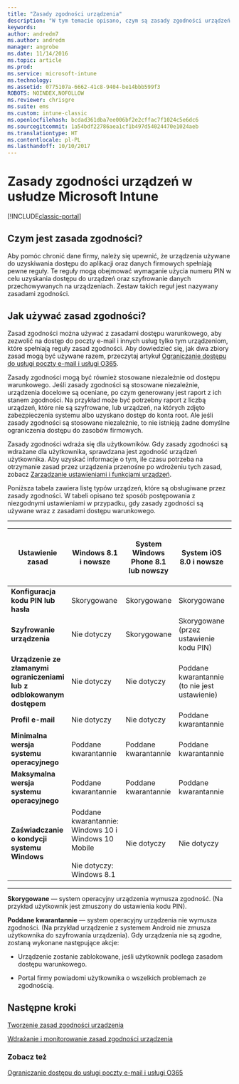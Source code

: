 ```yaml
---
title: "Zasady zgodności urządzenia"
description: "W tym temacie opisano, czym są zasady zgodności urządzeń i jak działają."
keywords: 
author: andredm7
ms.author: andredm
manager: angrobe
ms.date: 11/14/2016
ms.topic: article
ms.prod: 
ms.service: microsoft-intune
ms.technology: 
ms.assetid: 0775107a-6662-41c8-9404-be14bbb599f3
ROBOTS: NOINDEX,NOFOLLOW
ms.reviewer: chrisgre
ms.suite: ems
ms.custom: intune-classic
ms.openlocfilehash: bcdad361dba7ee006bf2e2cffac7f1024c5e6dc6
ms.sourcegitcommit: 1a54bdf22786aea1cf1b497d54024470e1024aeb
ms.translationtype: HT
ms.contentlocale: pl-PL
ms.lasthandoff: 10/10/2017
---
```

# <a name="device-compliance-policies-in-microsoft-intune"></a>Zasady zgodności urządzeń w usłudze Microsoft Intune

[!INCLUDE[classic-portal](../includes/classic-portal.md)]

## <a name="what-is-a-compliance-policy"></a>Czym jest zasada zgodności?
Aby pomóc chronić dane firmy, należy się upewnić, że urządzenia używane do uzyskiwania dostępu do aplikacji oraz danych firmowych spełniają pewne reguły. Te reguły mogą obejmować wymaganie użycia numeru PIN w celu uzyskania dostępu do urządzeń oraz szyfrowanie danych przechowywanych na urządzeniach. Zestaw takich reguł jest nazywany zasadami zgodności.

## <a name="how-should-i-use-compliance-policies"></a>Jak używać zasad zgodności?
Zasad zgodności można używać z zasadami dostępu warunkowego, aby zezwolić na dostęp do poczty e-mail i innych usług tylko tym urządzeniom, które spełniają reguły zasad zgodności. Aby dowiedzieć się, jak dwa zbiory zasad mogą być używane razem, przeczytaj artykuł [Ograniczanie dostępu do usługi poczty e-mail i usługi O365](restrict-access-to-email-and-o365-services-with-microsoft-intune.md).

Zasady zgodności mogą być również stosowane niezależnie od dostępu warunkowego. Jeśli zasady zgodności są stosowane niezależnie, urządzenia docelowe są oceniane, po czym generowany jest raport z ich stanem zgodności. Na przykład może być potrzebny raport z liczbą urządzeń, które nie są szyfrowane, lub urządzeń, na których zdjęto zabezpieczenia systemu albo uzyskano dostęp do konta root. Ale jeśli zasady zgodności są stosowane niezależnie, to nie istnieją żadne domyślne ograniczenia dostępu do zasobów firmowych.

Zasady zgodności wdraża się dla użytkowników. Gdy zasady zgodności są wdrażane dla użytkownika, sprawdzana jest zgodność urządzeń użytkownika.
Aby uzyskać informacje o tym, ile czasu potrzeba na otrzymanie zasad przez urządzenia przenośne po wdrożeniu tych zasad, zobacz [Zarządzanie ustawieniami i funkcjami urządzeń](/intune-classic/deploy-use/manage-settings-and-features-on-your-devices-with-microsoft-intune-policies#frequently-asked-questions-about-intune-policies).

Poniższa tabela zawiera listę typów urządzeń, które są obsługiwane przez zasady zgodności. W tabeli opisano też sposób postępowania z niezgodnymi ustawieniami w przypadku, gdy zasady zgodności są używane wraz z zasadami dostępu warunkowego.

-----------------------------

|Ustawienie zasad| Windows 8.1 i nowsze| System Windows Phone 8.1 lub nowszy| System iOS 8.0 i nowsze|Android 4.0 i nowsze<br/>Samsung Knox Standard 4.0 i nowsze|
|-----|----|----|----|----|
|**Konfiguracja kodu PIN lub hasła** |Skorygowane|Skorygowane|Skorygowane|Poddane kwarantannie|
|**Szyfrowanie urządzenia**|Nie dotyczy|Skorygowane|Skorygowane (przez ustawienie kodu PIN)|Poddane kwarantannie|
|**Urządzenie ze złamanymi ograniczeniami lub z odblokowanym dostępem**|Nie dotyczy|Nie dotyczy|Poddane kwarantannie (to nie jest ustawienie)|Poddane kwarantannie (to nie jest ustawienie)|
|**Profil e-mail**|Nie dotyczy|Nie dotyczy|Poddane kwarantannie|Nie dotyczy|
|**Minimalna wersja systemu operacyjnego**|Poddane kwarantannie|Poddane kwarantannie|Poddane kwarantannie|Poddane kwarantannie|
|**Maksymalna wersja systemu operacyjnego**|Poddane kwarantannie|Poddane kwarantannie|Poddane kwarantannie|Poddane kwarantannie|
|**Zaświadczanie o kondycji systemu Windows**|Poddane kwarantannie: Windows 10 i Windows 10 Mobile<br /><br />Nie dotyczy: Windows 8.1|Nie dotyczy|Nie dotyczy|Nie dotyczy|

------------------------------

**Skorygowane** — system operacyjny urządzenia wymusza zgodność. (Na przykład użytkownik jest zmuszony do ustawienia kodu PIN).

**Poddane kwarantannie** — system operacyjny urządzenia nie wymusza zgodności. (Na przykład urządzenie z systemem Android nie zmusza użytkownika do szyfrowania urządzenia). Gdy urządzenia nie są zgodne, zostaną wykonane następujące akcje:

-   Urządzenie zostanie zablokowane, jeśli użytkownik podlega zasadom dostępu warunkowego.

-   Portal firmy powiadomi użytkownika o wszelkich problemach ze zgodnością.

## <a name="next-steps"></a>Następne kroki
[Tworzenie zasad zgodności urządzenia](create-a-device-compliance-policy-in-microsoft-intune.md)

[Wdrażanie i monitorowanie zasad zgodności urządzenia](deploy-and-monitor-a-device-compliance-policy-in-microsoft-intune.md)

### <a name="see-also"></a>Zobacz też
[Ograniczanie dostępu do usługi poczty e-mail i usługi O365](restrict-access-to-email-and-o365-services-with-microsoft-intune.md)

